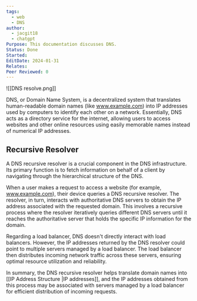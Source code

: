 ```yaml
---
tags:
  - web
  - DNS
author:
  - jacgit18
  - chatgpt
Purpose: This documentation discusses DNS.
Status: Done
Started: 
EditDate: 2024-01-31
Relates: 
Peer Reviewed: 0
---
```

![[DNS resolve.png]]

DNS, or Domain Name System, is a decentralized system that translates human-readable domain names (like www.example.com) into IP addresses used by computers to identify each other on a network. Essentially, DNS acts as a directory service for the internet, allowing users to access websites and other online resources using easily memorable names instead of numerical IP addresses.


## Recursive Resolver
A DNS recursive resolver is a crucial component in the DNS infrastructure. Its primary function is to fetch information on behalf of a client by navigating through the hierarchical structure of the DNS.

When a user makes a request to access a website (for example, www.example.com), their device queries a DNS recursive resolver. The resolver, in turn, interacts with authoritative DNS servers to obtain the IP address associated with the requested domain. This involves a recursive process where the resolver iteratively queries different DNS servers until it reaches the authoritative server that holds the specific IP information for the domain.

Regarding a load balancer, DNS doesn't directly interact with load balancers. However, the IP addresses returned by the DNS resolver could point to multiple servers managed by a load balancer. The load balancer then distributes incoming network traffic across these servers, ensuring optimal resource utilization and reliability.

In summary, the DNS recursive resolver helps translate domain names into [[IP Address Structure |IP addresses]], and the IP addresses obtained from this process may be associated with servers managed by a load balancer for efficient distribution of incoming requests.



